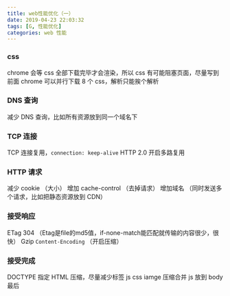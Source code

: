 ```yaml
---
title: web性能优化（一）
date: 2019-04-23 22:03:32
tags: [G, 性能优化]
categories: web 性能
---
```


### css
chrome 会等 css 全部下载完毕才会渲染，所以 css 有可能阻塞页面，尽量写到前面
chrome 可以并行下载 8 个 css，解析只能挨个解析

### DNS 查询
减少 DNS 查询，比如所有资源放到同一个域名下

### TCP 连接
TCP 连接复用，`connection: keep-alive`
HTTP 2.0 开启多路复用

### HTTP 请求
减少 cookie （大小）
增加 cache-control （去掉请求）
增加域名 （同时发送多个请求，比如把静态资源放到 CDN）

### 接受响应
ETag 304 （Etag是file的md5值，if-none-match能匹配就传输的内容很少，很快）
Gzip `Content-Encoding` （开启压缩）

### 接受完成
DOCTYPE 指定
HTML 压缩，尽量减少标签
js css iamge 压缩合并
js 放到 body 最后

